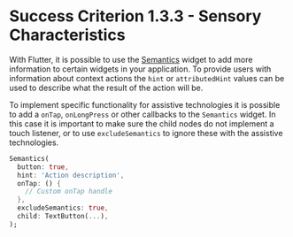 # Success Criterion 1.3.3 - Sensory Characteristics

With Flutter, it is possible to use the [Semantics](https://api.flutter.dev/flutter/widgets/Semantics-class.html) widget to add more information to certain widgets in your application. To provide users with information about context actions the `hint` or `attributedHint` values can be used to describe what the result of the action will be. 

To implement specific functionality for assistive technologies it is possible to add a `onTap`, `onLongPress` or other callbacks to the `Semantics` widget. In this case it is important to make sure the child nodes do not implement a touch listener, or to use  `excludeSemantics` to ignore these with the assistive technologies. 

```dart
Semantics(
  button: true,
  hint: 'Action description',
  onTap: () {
    // Custom onTap handle
  },
  excludeSemantics: true,
  child: TextButton(...),
);
```